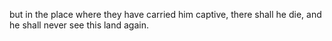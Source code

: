 but in the place where they have carried him captive, there shall he die, and he shall never see this land again.
